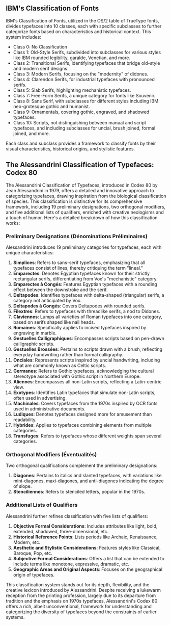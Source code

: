 ## IBM's Classification of Fonts

IBM's Classification of Fonts, utilized in the OS/2 table of TrueType fonts, divides typefaces into 10 classes, each with specific subclasses to further categorize fonts based on characteristics and historical context. This system includes:

- Class 0: No Classification
- Class 1: Old-Style Serifs, subdivided into subclasses for various styles like IBM rounded legibility, garalde, Venetian, and more.
- Class 2: Transitional Serifs, identifying typefaces that bridge old-style and modern serif designs.
- Class 3: Modern Serifs, focusing on the "modernity" of didones.
- Class 4: Clarendon Serifs, for industrial typefaces with pronounced serifs.
- Class 5: Slab Serifs, highlighting mechanistic typefaces.
- Class 7: Free-Form Serifs, a unique category for fonts like Souvenir.
- Class 8: Sans Serif, with subclasses for different styles including IBM neo-grotesque gothic and humanist.
- Class 9: Ornamentals, covering gothic, engraved, and shadowed typefaces.
- Class 10: Scripts, not distinguishing between manual and script typefaces, and including subclasses for uncial, brush joined, formal joined, and more.

Each class and subclass provides a framework to classify fonts by their visual characteristics, historical origins, and stylistic features.

## The Alessandrini Classification of Typefaces: Codex 80 

The Alessandrini Classification of Typefaces, introduced in Codex 80 by Jean Alessandrini in 1979, offers a detailed and innovative approach to categorizing typefaces, drawing inspiration from the biological classification of species. This classification is distinctive for its comprehensive framework, including 19 preliminary designations, two orthogonal modifiers, and five additional lists of qualifiers, enriched with creative neologisms and a touch of humor. Here's a detailed breakdown of how this classification works:

### Preliminary Designations (Dénominations Préliminaires)
Alessandrini introduces 19 preliminary categories for typefaces, each with unique characteristics:

1. **Simplices**: Refers to sans-serif typefaces, emphasizing that all typefaces consist of lines, thereby critiquing the term "lineal."
2. **Emparectes**: Denotes Egyptian typefaces known for their strictly rectangular serifs, differentiating from Vox's "mechanistic" category.
3. **Emparectes à Congés**: Features Egyptian typefaces with a rounding effect between the downstroke and the serif.
4. **Deltapodes**: Identifies typefaces with delta-shaped (triangular) serifs, a category not anticipated by Vox.
5. **Deltapodes à Congés**: Covers Deltapodes with rounded serifs.
6. **Filextres**: Refers to typefaces with threadlike serifs, a nod to Didones.
7. **Claviennes**: Lumps all varieties of Roman typefaces into one category, based on serifs shaped like nail heads.
8. **Romaines**: Specifically applies to incised typefaces inspired by engraving in marble.
9. **Gestuelles Calligraphiques**: Encompasses scripts based on pen-drawn calligraphic scripts.
10. **Gestuelles Brossées**: Pertains to scripts drawn with a brush, reflecting everyday handwriting rather than formal calligraphy.
11. **Onciales**: Represents scripts inspired by uncial handwriting, including what are commonly known as Celtic scripts.
12. **Germanes**: Refers to Gothic typefaces, acknowledging the cultural stereotype associated with Gothic script in Northern Europe.
13. **Aliennes**: Encompasses all non-Latin scripts, reflecting a Latin-centric view.
14. **Exotypes**: Identifies Latin typefaces that simulate non-Latin scripts, often used in advertising.
15. **Machinales**: Covers typefaces from the 1970s inspired by OCR fonts used in administrative documents.
16. **Ludiques**: Denotes typefaces designed more for amusement than readability.
17. **Hybrides**: Applies to typefaces combining elements from multiple categories.
18. **Transfuges**: Refers to typefaces whose different weights span several categories.

### Orthogonal Modifiers (Éventualités)
Two orthogonal qualifications complement the preliminary designations:

1. **Diagones**: Pertains to italics and slanted typefaces, with variations like mini-diagones, maxi-diagones, and anti-diagones indicating the degree of slope.
2. **Stenciliennes**: Refers to stenciled letters, popular in the 1970s.

### Additional Lists of Qualifiers
Alessandrini further refines classification with five lists of qualifiers:

1. **Objective Formal Considerations**: Includes attributes like light, bold, extended, shadowed, three-dimensional, etc.
2. **Historical Reference Points**: Lists periods like Archaic, Renaissance, Modern, etc.
3. **Aesthetic and Stylistic Considerations**: Features styles like Classical, Baroque, Pop, etc.
4. **Subjective Formal Considerations**: Offers a list that can be extended to include terms like monotone, expressive, dramatic, etc.
5. **Geographic Areas and Original Aspects**: Focuses on the geographical origin of typefaces.

This classification system stands out for its depth, flexibility, and the creative lexicon introduced by Alessandrini. Despite receiving a lukewarm reception from the printing profession, largely due to its departure from tradition and the emphasis on 1970s typefaces, Alessandrini's Codex 80 offers a rich, albeit unconventional, framework for understanding and categorizing the diversity of typefaces beyond the constraints of earlier systems.
